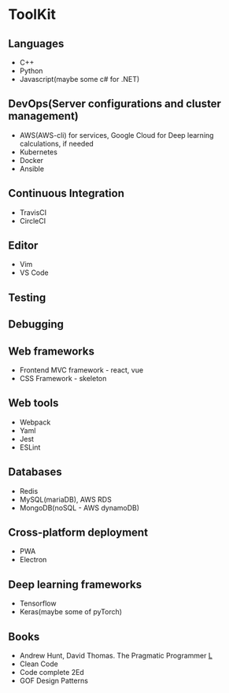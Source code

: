 # ToolKit

## Languages
* C++
* Python
* Javascript(maybe some c# for .NET)

## DevOps(Server configurations and cluster management)
* AWS(AWS-cli) for services, Google Cloud for Deep learning calculations, if needed
* Kubernetes
* Docker
* Ansible

## Continuous Integration
* TravisCI
* CircleCI

## Editor
* Vim
* VS Code

## Testing


## Debugging


## Web frameworks
* Frontend MVC framework - react, vue
* CSS Framework - skeleton

## Web tools
* Webpack
* Yaml
* Jest
* ESLint

## Databases
* Redis
* MySQL(mariaDB), AWS RDS
* MongoDB(noSQL - AWS dynamoDB)

## Cross-platform deployment
* PWA
* Electron

## Deep learning frameworks
* Tensorflow
* Keras(maybe some of pyTorch)

## Books
* Andrew Hunt, David Thomas. The Pragmatic Programmer [L](https://www.amazon.com/s?k=the+pragmatic+programmer&crid=3J3U2FYF1VAVG&sprefix=the+pragmatic%2Caps%2C305&ref=nb_sb_ss_i_1_13)
* Clean Code
* Code complete 2Ed
* GOF Design Patterns

